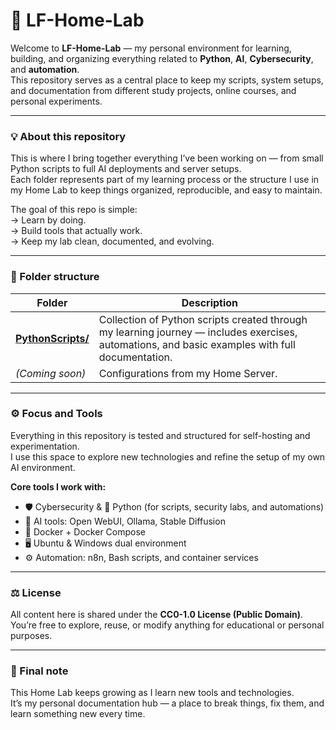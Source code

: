 # 🧠 LF-Home-Lab

Welcome to **LF-Home-Lab** — my personal environment for learning, building, and organizing everything related to **Python**, **AI**, **Cybersecurity**, and **automation**.  
This repository serves as a central place to keep my scripts, system setups, and documentation from different study projects, online courses, and personal experiments.

---

### 💡 About this repository

This is where I bring together everything I’ve been working on — from small Python scripts to full AI deployments and server setups.  
Each folder represents part of my learning process or the structure I use in my Home Lab to keep things organized, reproducible, and easy to maintain.

The goal of this repo is simple:  
→ Learn by doing.  
→ Build tools that actually work.  
→ Keep my lab clean, documented, and evolving.

---

### 🧩 Folder structure

| Folder | Description |
|--------|--------------|
| [**PythonScripts/**](PythonScripts) | Collection of Python scripts created through my learning journey — includes exercises, automations, and basic examples with full documentation. |
| *(Coming soon)* | Configurations from my Home Server. |

---

### ⚙️ Focus and Tools

Everything in this repository is tested and structured for self-hosting and experimentation.  
I use this space to explore new technologies and refine the setup of my own AI environment.

**Core tools I work with:**
- 🛡️ Cybersecurity & 🐍 Python (for scripts, security labs, and automations)  
- 🧠 AI tools: Open WebUI, Ollama, Stable Diffusion  
- 🐳 Docker + Docker Compose  
- 🖥️ Ubuntu & Windows dual environment  
- ⚙️ Automation: n8n, Bash scripts, and container services
  
---

### ⚖️ License

All content here is shared under the **CC0-1.0 License (Public Domain)**.  
You’re free to explore, reuse, or modify anything for educational or personal purposes.

---

### 💬 Final note

This Home Lab keeps growing as I learn new tools and technologies.  
It’s my personal documentation hub — a place to break things, fix them, and learn something new every time.
